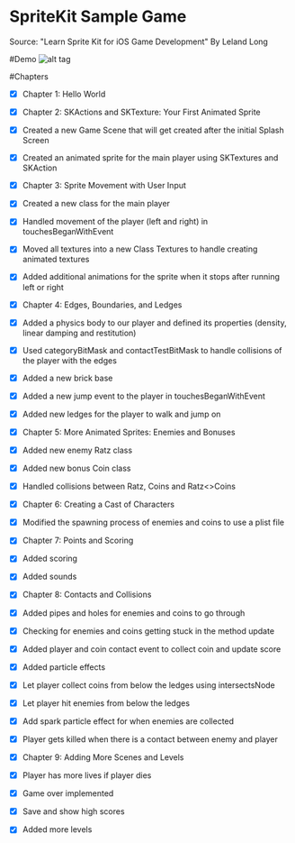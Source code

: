 SpriteKit Sample Game
==============
Source: "Learn Sprite Kit for iOS Game Development" By Leland Long

#Demo
![alt tag](https://github.com/fbroom/SpriteKitGame/blob/master/demo.gif)


#Chapters
* [x] Chapter 1: Hello World


* [x] Chapter 2: SKActions and SKTexture: Your First Animated Sprite
 * [x] Created a new Game Scene that will get created after the initial Splash Screen
 * [x] Created an animated sprite for the main player using SKTextures and SKAction


* [x] Chapter 3: Sprite Movement with User Input
 * [x] Created a new class for the main player
 * [x] Handled movement of the player (left and right) in touchesBeganWithEvent
 * [x] Moved all textures into a new Class Textures to handle creating animated textures
 * [x] Added additional animations for the sprite when it stops after running left or right


* [x] Chapter 4: Edges, Boundaries, and Ledges
 * [x] Added a physics body to our player and defined its properties (density, linear damping and restitution)
 * [x] Used categoryBitMask and contactTestBitMask to handle collisions of the player with the edges
 * [x] Added a new brick base
 * [x] Added a new jump event to the player in touchesBeganWithEvent
 * [x] Added new ledges for the player to walk and jump on


* [x] Chapter 5: More Animated Sprites: Enemies and Bonuses
 * [x] Added new enemy Ratz class
 * [x] Added new bonus Coin class
 * [x] Handled collisions between Ratz, Coins and Ratz<>Coins


* [x] Chapter 6: Creating a Cast of Characters
 * [x] Modified the spawning process of enemies and coins to use a plist file


* [x] Chapter 7: Points and Scoring
 * [x] Added scoring
 * [x] Added sounds


* [x] Chapter 8: Contacts and Collisions
 * [x] Added pipes and holes for enemies and coins to go through
 * [x] Checking for enemies and coins getting stuck in the method update
 * [x] Added player and coin contact event to collect coin and update score
 * [x] Added particle effects
 * [x] Let player collect coins from below the ledges using intersectsNode
 * [x] Let player hit enemies from below the ledges
 * [x] Add spark particle effect for when enemies are collected
 * [x] Player gets killed when there is a contact between enemy and player


* [x] Chapter 9: Adding More Scenes and Levels
 * [x] Player has more lives if player dies
 * [x] Game over implemented
 * [x] Save and show high scores
 * [x] Added more levels

